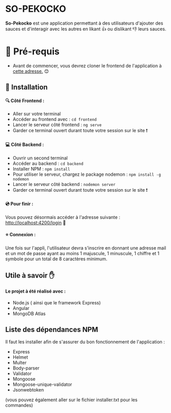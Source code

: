 # SO-PEKOCKO


**So-Pekocko** est une application permettant à des utilisateurs d'ajouter des sauces et d'interagir avec les autres en likant :+1: ou dislikant :thumbsdown: leurs sauces. 


# :hammer: Pré-requis

 - Avant de commencer, vous devrez cloner le frontend de l'application à [cette adresse.](https://github.com/OpenClassrooms-Student-Center/dwj-projet6) :blush:

## :blue_book: Installation

####  :mag: Côté Frontend :
- Aller sur votre terminal
- Accéder au frontend avec : ```cd frontend```
- Lancer le serveur côté frontend : ```ng serve```
- Garder ce terminal ouvert durant toute votre session sur le site :exclamation:

####  :computer: Côté Backend :
- Ouvrir un second terminal
- Accéder au backend :  ```cd backend```
- Installer NPM : ```npm install```
- Pour utiliser le serveur, chargez le package nodemon :  `npm install -g nodemon`
- Lancer le serveur côté backend :  ```nodemon server```
- Garder ce terminal ouvert durant toute votre session sur le site :exclamation:

####  :cd: Pour finir :

Vous pouvez désormais accéder à l'adresse suivante : [http://localhost:4200/login](http://localhost:4200/login) :clap:

####  :star: Connexion :

Une fois sur l'appli, l'utilisateur devra s'inscrire en donnant une adresse mail et un mot de passe ayant au moins 1 majuscule, 1 minuscule, 1 chiffre et 1 symbole pour un total de 8 caractères minimum.

## Utile à savoir :hand:

#### Le projet à été réalisé avec :

- Node.js ( ainsi que le framework Express)
- Angular
- MongoDB Atlas

## Liste des dépendances NPM

Il faut les installer afin de s'assurer du bon fonctionnement de l'application :

- Express
- Helmet
- Multer
- Body-parser
- Validator
- Mongoose
- Mongoose-unique-validator
- Jsonwebtoken

(vous pouvez également aller sur le fichier installer.txt pour les commandes)
